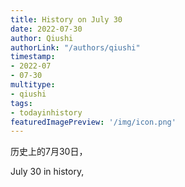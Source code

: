 ```yaml
---
title: History on July 30
date: 2022-07-30
author: Qiushi 
authorLink: "/authors/qiushi"
timestamp: 
- 2022-07
- 07-30
multitype: 
- qiushi
tags: 
- todayinhistory
featuredImagePreview: '/img/icon.png'
---
```









历史上的7月30日，

July 30 in history, 

<!--more-->

